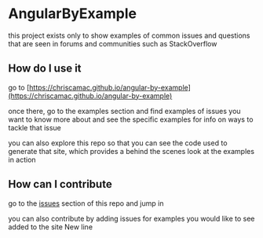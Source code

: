 # AngularByExample

this project exists only to show examples of common issues and questions that are seen in forums and communities such as StackOverflow

## How do I use it

go to [https://chriscamac.github.io/angular-by-example](https://chriscamac.github.io/angular-by-example)

once there, go to the examples section and find examples of issues you want to know more about and see the specific examples for info on ways to tackle that issue

you can also explore this repo so that you can see the code used to generate that site, which provides a behind the scenes look at the examples in action

## How can I contribute

go to the [issues](https://github.com/chriscamac/angular-by-example/issues) section of this repo and jump in

you can also contribute by adding issues for examples you would like to see added to the site
New line
